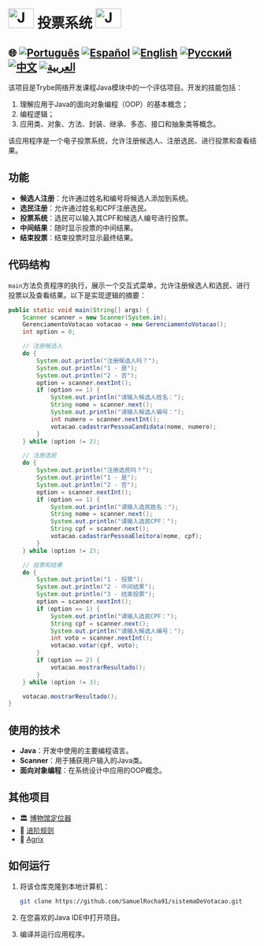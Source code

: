 # <img src="https://blog.geekhunter.com.br/wp-content/uploads/2020/07/pngwing.com_.png" alt="Java Projects Logo" width="52" height="40" /> 投票系统 <img src="https://blog.geekhunter.com.br/wp-content/uploads/2020/07/pngwing.com_.png" alt="Java Projects Logo" width="52" height="40" />

## 🌐 [![Português](https://img.shields.io/badge/Português-green)](https://github.com/SamuelRocha91//sistemaDeVotacao/blob/main/README.md) [![Español](https://img.shields.io/badge/Español-yellow)](https://github.com/SamuelRocha91//sistemaDeVotacao/blob/main/README_es.md) [![English](https://img.shields.io/badge/English-blue)](https://github.com/SamuelRocha91//sistemaDeVotacao/blob/main/README_en.md) [![Русский](https://img.shields.io/badge/Русский-lightgrey)](https://github.com/SamuelRocha91//sistemaDeVotacao/blob/main/README_ru.md) [![中文](https://img.shields.io/badge/中文-red)](https://github.com/SamuelRocha91//sistemaDeVotacao/Agrix/blob/main/README_ch.md) [![العربية](https://img.shields.io/badge/العربية-orange)](https://github.com/SamuelRocha91//sistemaDeVotacao/blob/main/README_ar.md)

<p>该项目是Trybe网络开发课程Java模块中的一个评估项目。开发的技能包括：</p>
<ol>
  <li>理解应用于Java的面向对象编程（OOP）的基本概念；</li>
  <li>编程逻辑；</li>
  <li>应用类、对象、方法、封装、继承、多态、接口和抽象类等概念。</li>
</ol>
<p>该应用程序是一个电子投票系统，允许注册候选人、注册选民、进行投票和查看结果。</p>

## 功能

- **候选人注册**：允许通过姓名和编号将候选人添加到系统。
- **选民注册**：允许通过姓名和CPF注册选民。
- **投票系统**：选民可以输入其CPF和候选人编号进行投票。
- **中间结果**：随时显示投票的中间结果。
- **结束投票**：结束投票时显示最终结果。

## 代码结构

`main`方法负责程序的执行，展示一个交互式菜单，允许注册候选人和选民、进行投票以及查看结果。以下是实现逻辑的摘要：

```java
public static void main(String[] args) {
    Scanner scanner = new Scanner(System.in);
    GerenciamentoVotacao votacao = new GerenciamentoVotacao();
    int option = 0;

    // 注册候选人
    do {
        System.out.println("注册候选人吗？");
        System.out.println("1 - 是");
        System.out.println("2 - 否");
        option = scanner.nextInt();
        if (option == 1) {
            System.out.println("请输入候选人姓名：");
            String nome = scanner.next();
            System.out.println("请输入候选人编号：");
            int numero = scanner.nextInt();
            votacao.cadastrarPessoaCandidata(nome, numero);
        }
    } while (option != 2);

    // 注册选民
    do {
        System.out.println("注册选民吗？");
        System.out.println("1 - 是");
        System.out.println("2 - 否");
        option = scanner.nextInt();
        if (option == 1) {
            System.out.println("请输入选民姓名：");
            String nome = scanner.next();
            System.out.println("请输入选民CPF：");
            String cpf = scanner.next();
            votacao.cadastrarPessoaEleitora(nome, cpf);
        }
    } while (option != 2);

    // 投票和结果
    do {
        System.out.println("1 - 投票");
        System.out.println("2 - 中间结果");
        System.out.println("3 - 结束投票");
        option = scanner.nextInt();
        if (option == 1) {
            System.out.println("请输入选民CPF：");
            String cpf = scanner.next();
            System.out.println("请输入候选人编号：");
            int voto = scanner.nextInt();
            votacao.votar(cpf, voto);
        }
        if (option == 2) {
            votacao.mostrarResultado();
        }
    } while (option != 3);

    votacao.mostrarResultado();
}
```

## 使用的技术

- **Java**：开发中使用的主要编程语言。
- **Scanner**：用于捕获用户输入的Java类。
- **面向对象编程**：在系统设计中应用的OOP概念。

## 其他项目

- 🏛️ [博物馆定位器](https://github.com/SamuelRocha91/localizadorDeMuseus/blob/main/README_ch.md)
- 📃 [进阶规则](https://github.com/SamuelRocha91/project_rule_of_progression/blob/main/README_ch.md)
- 🌱 [Agrix](https://github.com/SamuelRocha91/Agrix/blob/main/README_ch.md)

## 如何运行

1. 将该仓库克隆到本地计算机：
   ```sh
   git clone https://github.com/SamuelRocha91/sistemaDeVotacao.git
   ```

2. 在您喜欢的Java IDE中打开项目。

3. 编译并运行应用程序。
